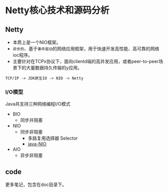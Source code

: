 # Netty核心技术和源码分析

## Netty
- 本质上是一个NIO框架。
- `异步的`、基于`事件驱动`的网络应用框架，用于快速开发高性能、高可靠的网络ioc程序。
- 主要针对在TCPx协议下，面向clientd端的高并发应用，或者peer-to-peer场景下的大量数据持久传输的y应用。

`TCP/IP -> JDK原生IO -> NIO -> Netty`
### I/O模型
Java共支持三种网络编程I/O模式
- BIO
  - 同步并阻塞
- NIO
  - 同步非阻塞
    - 多路复用选择器 Selector
    - [java-NIO](images/nio.png)
- AIO
  - 异步非阻塞
  
## code
更多笔记，包含在doc目录下。
